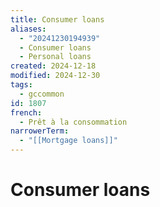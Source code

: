 ```yaml
---
title: Consumer loans
aliases:
  - "20241230194939"
  - Consumer loans
  - Personal loans
created: 2024-12-18
modified: 2024-12-30
tags:
  - gccommon
id: 1807
french:
  - Prêt à la consommation
narrowerTerm:
  - "[[Mortgage loans]]"
---
```

# Consumer loans
